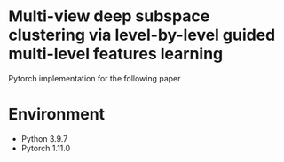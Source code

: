 # Multi-view deep subspace clustering via level-by-level guided multi-level features learning

Pytorch implementation for the following paper



#  Environment
* Python 3.9.7
* Pytorch 1.11.0
